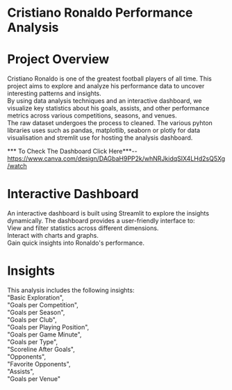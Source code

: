 # Cristiano Ronaldo Performance Analysis

# Project Overview
Cristiano Ronaldo is one of the greatest football players of all time. This project aims to explore and analyze his performance data to uncover interesting patterns and insights.   
By using data analysis techniques and an interactive dashboard, we visualize key statistics about his goals, assists, and other performance metrics across various competitions, seasons, and venues.  
The raw dataset undergoes the process to cleaned. The various pyhton libraries uses such as pandas, matplotlib, seaborn or plotly for data visualisation and stremlit use for hosting the analysis dashboard.  

*** To Check The Dashboard Click Here***--https://www.canva.com/design/DAGbaH9PP2k/whNRJkidqSIX4LHd2sQ5Xg/watch

# Interactive Dashboard
An interactive dashboard is built using Streamlit to explore the insights dynamically. The dashboard provides a user-friendly interface to:  
View and filter statistics across different dimensions.  
Interact with charts and graphs.  
Gain quick insights into Ronaldo's performance.  

# Insights 
This analysis includes the following insights:  
"Basic Exploration",   
"Goals per Competition",   
"Goals per Season",   
"Goals per Club",   
"Goals per Playing Position",   
"Goals per Game Minute",   
"Goals per Type",   
"Scoreline After Goals",  
"Opponents",   
"Favorite Opponents",   
"Assists",   
"Goals per Venue"  
